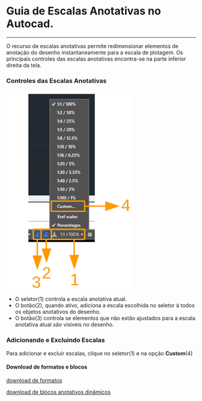 # Guia de Escalas Anotativas no Autocad.
<hr>

O recurso de escalas anotativas permite redimensionar elementos de anotação do desenho instantaneamente para a escala de plotagem. Os principais controles das escalas anotativas encontra-se na parte inferior direita da tela.

### Controles das Escalas Anotativas

![](controlesAnnot.png)

* O seletor(1) controla a escala anotativa atual.
* O botão(2), quando ativo, adiciona a escala escolhida no seletor à todos os objetos anotativos do desenho.
* O botão(3) controla se elementos que não estão ajustados para a escala anotativa atual são visíveis no desenho.

### Adicionando e Excluindo Escalas

Para adicionar e excluir escalas, clique no seletor(1) e na opção **Custom**(4)



#### Download de formatos e blocos
[download de formatos](FORMATOS_A_DINAMICOS_mm.dwg)

[download de blocos anotativos dinâmicos](BLOCOS_ANNOT_D.dwg)
